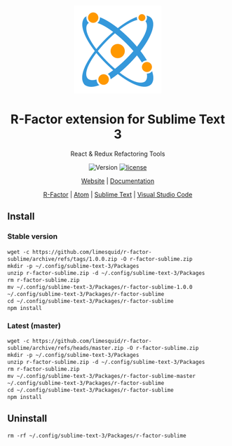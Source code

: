 <div align="center">
  <a href="https://r-factor.org">
    <img src="https://raw.githubusercontent.com/limesquid/r-factor/master/logo.png" alt="R-Factor logo" />
  </a>

  <h1>R-Factor extension for Sublime Text 3</h1>

  <p>React & Redux Refactoring Tools</p>

  <p>
    <img src="https://img.shields.io/github/package-json/v/limesquid/r-factor-sublime.svg" alt="Version" />
    <a href="https://github.com/limesquid/r-factor-sublime/blob/master/LICENSE">
      <img src="https://img.shields.io/github/license/limesquid/r-factor-sublime" alt="license" />
    </a>
  </p>

  <p>
    <a href="https://r-factor.org">Website</a> | <a href="https://r-factor.org/documentation">Documentation</a>
  </p>

  <p>
    <a href="https://github.com/limesquid/r-factor">R-Factor</a> | <a href="https://github.com/limesquid/r-factor-atom">Atom</a> | <a href="https://github.com/limesquid/r-factor-sublime">Sublime Text</a> | <a href="https://github.com/limesquid/r-factor-vscode">Visual Studio Code</a>
  </p>
</div>

## Install

### Stable version

```Shell
wget -c https://github.com/limesquid/r-factor-sublime/archive/refs/tags/1.0.0.zip -O r-factor-sublime.zip
mkdir -p ~/.config/sublime-text-3/Packages
unzip r-factor-sublime.zip -d ~/.config/sublime-text-3/Packages
rm r-factor-sublime.zip
mv ~/.config/sublime-text-3/Packages/r-factor-sublime-1.0.0 ~/.config/sublime-text-3/Packages/r-factor-sublime
cd ~/.config/sublime-text-3/Packages/r-factor-sublime
npm install
```

### Latest (master)

```Shell
wget -c https://github.com/limesquid/r-factor-sublime/archive/refs/heads/master.zip -O r-factor-sublime.zip
mkdir -p ~/.config/sublime-text-3/Packages
unzip r-factor-sublime.zip -d ~/.config/sublime-text-3/Packages
rm r-factor-sublime.zip
mv ~/.config/sublime-text-3/Packages/r-factor-sublime-master ~/.config/sublime-text-3/Packages/r-factor-sublime
cd ~/.config/sublime-text-3/Packages/r-factor-sublime
npm install
```

## Uninstall

```Shell
rm -rf ~/.config/sublime-text-3/Packages/r-factor-sublime
```
